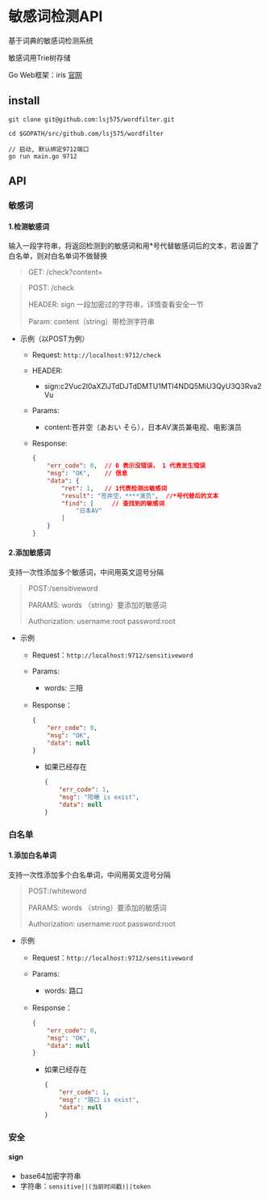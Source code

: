 # 敏感词检测API

基于词典的敏感词检测系统

敏感词用Trie树存储

Go Web框架：iris [官网](https://studyiris.com/)

## install

```shell
git clone git@github.com:lsj575/wordfilter.git

cd $GOPATH/src/github.com/lsj575/wordfilter

// 启动, 默认绑定9712端口
go run main.go 9712
```

## API

### 敏感词

#### 1.检测敏感词

输入一段字符串，将返回检测到的敏感词和用*号代替敏感词后的文本，若设置了白名单，则对白名单词不做替换

> GET: /check?content=

> POST: /check
>
> HEADER: sign 一段加密过的字符串，详情查看安全一节
>
> Param: content（string）带检测字符串

- 示例（以POST为例）

  - Request: `http://localhost:9712/check`

  - HEADER:

    - sign:c2Vuc2l0aXZlJTdDJTdDMTU1MTI4NDQ5MiU3QyU3Q3Rva2Vu

  - Params:

    - content:苍井空（あおい そら），日本AV演员兼电视、电影演员

  - Response:

    ```json
    {
        "err_code": 0,  // 0 表示没错误， 1 代表发生错误
        "msg": "OK",    // 信息
        "data": {
            "ret": 1,   // 1代表检测出敏感词
            "result": "苍井空，****演员",  //*号代替后的文本
            "find": [     // 查找到的敏感词
                "日本AV"
            ]
        }
    }
    ```

#### 2.添加敏感词

支持一次性添加多个敏感词，中间用英文逗号分隔

> POST:/sensitiveword
>
> PARAMS: words （string）要添加的敏感词
>
> Authorization: username:root password:root

- 示例

  - Request：`http://localhost:9712/sensitiveword`

  - Params:

    - words: 三陪

  - Response：

    ```json
    {
        "err_code": 0,
        "msg": "OK",
        "data": null
    }
    ```

    - 如果已经存在

      ```json
      {
          "err_code": 1,
          "msg": "陪睡 is exist",
          "data": null
      }
      ```

### 白名单

#### 1.添加白名单词

支持一次性添加多个白名单词，中间用英文逗号分隔

> POST:/whiteword
>
> PARAMS: words （string）要添加的敏感词
>
> Authorization: username:root password:root

- 示例

  - Request：`http://localhost:9712/sensitiveword`

  - Params:

    - words: 路口

  - Response：

    ```json
    {
        "err_code": 0,
        "msg": "OK",
        "data": null
    }
    ```

    - 如果已经存在

      ```json
      {
          "err_code": 1,
          "msg": "路口 is exist",
          "data": null
      }
      ```

### 安全

#### sign

- base64加密字符串
- 字符串：`sensitive||(当前时间戳)||token`


